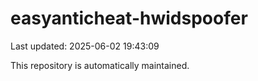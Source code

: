 # easyanticheat-hwidspoofer

Last updated: 2025-06-02 19:43:09

This repository is automatically maintained.
